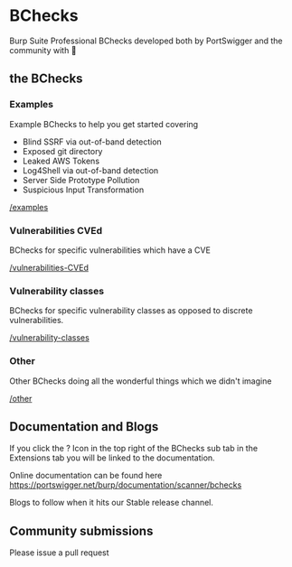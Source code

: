 # BChecks

Burp Suite Professional BChecks developed both by PortSwigger and the community with 🧡

## the BChecks

### Examples
Example BChecks to help you get started covering
* Blind SSRF via out-of-band detection
* Exposed git directory
* Leaked AWS Tokens
* Log4Shell via out-of-band detection
* Server Side Prototype Pollution
* Suspicious Input Transformation

[/examples](/examples/)

### Vulnerabilities CVEd
BChecks for specific vulnerabilities which have a CVE

[/vulnerabilities-CVEd](/vulnerabilities-CVEd/)

### Vulnerability classes
BChecks for specific vulnerability classes as opposed to discrete vulnerabilities. 

[/vulnerability-classes](/vulnerability-classes/)

### Other
Other BChecks doing all the wonderful things which we didn't imagine

[/other](/other/)

## Documentation and Blogs
If you click the ? Icon in the top right of the BChecks sub tab in the Extensions tab you will be linked to the documentation.

Online documentation can be found here https://portswigger.net/burp/documentation/scanner/bchecks

Blogs to follow when it hits our Stable release channel. 

## Community submissions
Please issue a pull request
